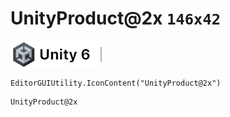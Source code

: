 # UnityProduct@2x `146x42`
<img src="/img/UnityProduct@2x.png" width=146 height=42>

``` CSharp
EditorGUIUtility.IconContent("UnityProduct@2x")
```
```
UnityProduct@2x
```
